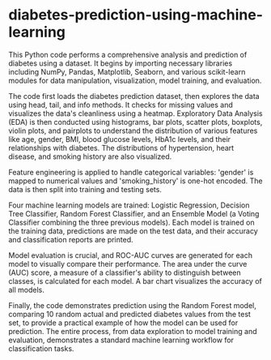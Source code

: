 # diabetes-prediction-using-machine-learning

This Python code performs a comprehensive analysis and prediction of diabetes using a dataset. It begins by importing necessary libraries including NumPy, Pandas, Matplotlib, Seaborn, and various scikit-learn modules for data manipulation, visualization, model training, and evaluation.

The code first loads the diabetes prediction dataset, then explores the data using head, tail, and info methods. It checks for missing values and visualizes the data's cleanliness using a heatmap. Exploratory Data Analysis (EDA) is then conducted using histograms, bar plots, scatter plots, boxplots, violin plots, and pairplots to understand the distribution of various features like age, gender, BMI, blood glucose levels, HbA1c levels, and their relationships with diabetes. The distributions of hypertension, heart disease, and smoking history are also visualized.

Feature engineering is applied to handle categorical variables: 'gender' is mapped to numerical values and 'smoking_history' is one-hot encoded. The data is then split into training and testing sets.

Four machine learning models are trained: Logistic Regression, Decision Tree Classifier, Random Forest Classifier, and an Ensemble Model (a Voting Classifier combining the three previous models). Each model is trained on the training data, predictions are made on the test data, and their accuracy and classification reports are printed.

Model evaluation is crucial, and ROC-AUC curves are generated for each model to visually compare their performance. The area under the curve (AUC) score, a measure of a classifier's ability to distinguish between classes, is calculated for each model. A bar chart visualizes the accuracy of all models.

Finally, the code demonstrates prediction using the Random Forest model, comparing 10 random actual and predicted diabetes values from the test set, to provide a practical example of how the model can be used for prediction. The entire process, from data exploration to model training and evaluation, demonstrates a standard machine learning workflow for classification tasks.
